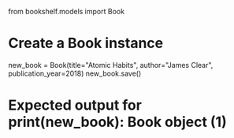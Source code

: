 from bookshelf.models import Book

# Create a Book instance

new_book = Book(title="Atomic Habits", author="James Clear", publication_year=2018)
new_book.save()

# Expected output for print(new_book): Book object (1)
